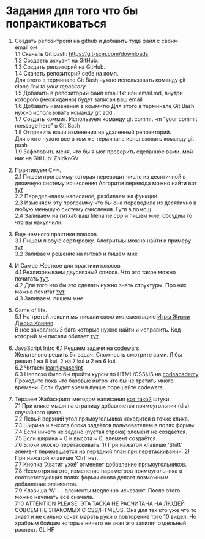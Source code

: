 # Задания для того что бы попрактиковаться  
1. Создать репозитроий на github и добавить туда файл с своим email'ом  
    1.1 Скачать Git bash: https://git-scm.com/downloads  
    1.2 Создаеть аккуант на GitHub.  
    1.3 Создать репзиторий на GitHub.  
    1.4 Скачать репозиторий себе на комп.  
        Для этого в терминале Git Bash нужно использовать команду git clone *link to your repository*  
    1.5 Добавить в репозиторий файл email.txt или email.md, внутри которого (неожиданно) будет записан ваш email   
    1.6 Добавить изменения в коммитю Для этого в терминале Git Bash нужно использовать команду git add .  
    1.7 Создать коммит. Используем команду git commit -m "your commit message here" в Git Bash  
    1.8 Отправить ваши изменения на удаленный репозиторий.  
        Для этого нужно все в том же терминале использовать команду git push  
    1.9 Зафоловить меня, что бы я мог проверить сделанное вами. мой ник на GitHub: ZhidkoGV  
       
    
2. Практикуем С++.  
    2.1 Пишем программу которая переводит число из десятичной в двоичную систему исчисления
        Алгоритм перевода можно найти вот [тут](https://ru.wikihow.com/%D0%BF%D0%B5%D1%80%D0%B5%D0%B2%D0%BE%D0%B4%D0%B8%D1%82%D1%8C-%D0%B8%D0%B7-%D0%B4%D0%B5%D1%81%D1%8F%D1%82%D0%B8%D1%87%D0%BD%D0%BE%D0%B9-%D1%81%D0%B8%D1%81%D1%82%D0%B5%D0%BC%D1%8B-%D1%81%D1%87%D0%B8%D1%81%D0%BB%D0%B5%D0%BD%D0%B8%D1%8F-%D0%B2-%D0%B4%D0%B2%D0%BE%D0%B8%D1%87%D0%BD%D1%83%D1%8E)    
   2.2 Переделываем написаное, разбиваем на функции.  
   2.3 Изменяем эту программу что бы она переводила из десятично в любую меньшую систему счисления. Гугл в помощ  
   2.4 Заливаем на гитхаб ваш filename.cpp и пишем мне, обсудим то что вы нахуячили.
   
3. Еще немного практики плюсов.  
    3.1 Пишем любую сортировку. Алогритмы можно найти к примеру [тут](https://ru.wikipedia.org/wiki/%D0%90%D0%BB%D0%B3%D0%BE%D1%80%D0%B8%D1%82%D0%BC_%D1%81%D0%BE%D1%80%D1%82%D0%B8%D1%80%D0%BE%D0%B2%D0%BA%D0%B8#%D0%A1%D0%BF%D0%B8%D1%81%D0%BE%D0%BA_%D0%B0%D0%BB%D0%B3%D0%BE%D1%80%D0%B8%D1%82%D0%BC%D0%BE%D0%B2_%D1%81%D0%BE%D1%80%D1%82%D0%B8%D1%80%D0%BE%D0%B2%D0%BA%D0%B8)  
    3.2 Заливаем решение на гитхаб и пишем мне
    
4. И Самое Жесткое для практики плюсов  
    4.1 Реализовываем двусвязный список. Что это такое можно почитать [тут](https://learnc.info/adt/double_linked_list.html).  
    4.2 Для того что бы это сделать нужно знать структуры. Про них можно почитат [тут](http://www.cplusplus.com/doc/tutorial/structures/)  
    4.3 Заливаем, пишем мне  
      
 5. Game of life.  
    5.1 На третей лекции мы писали свою имлементацию [Игры Жизни Джона Конвея](https://ru.wikipedia.org/wiki/%D0%98%D0%B3%D1%80%D0%B0_%C2%AB%D0%96%D0%B8%D0%B7%D0%BD%D1%8C%C2%BB).  
    В нее закрались 3 бага которые нужно найти и исправить. Код который мы писали обитает [тут](https://github.com/ZhidkovGV/GameOfLifeC-).
    
 6. JavaScript Intro
    6.1 Решаем задачи на [codewars](https://www.codewars.com/kata/search/javascript?q=&beta=false).  
        Желательно решить 5+ задач. Сложность смотрите сами. Я бы решил 1 на 8 kui, 2 на 7 kui и 2 на 6 kui.  
    6.2 Читаем [learnjavascript](https://learn.javascript.ru/)  
    6.3 Неплохо было бы пройти курсы по HTML/CSS/JS на [codeacademy](https://www.codecademy.com/catalog/subject/all)  
        Проходите пока что базовые интро что бы не тратить много времени. Если будет время лучше порешайте codewars.
        
 7. Терзаем Жабаскрипт методом написания [вот такой](https://zhidkovgv.github.io/TaskForBSUIRBoys/) штуки.  
    7.1 При клике мыши на страницу добавляется прямоугольник (div) случайного цвета.  
    7.2 Левый верхний угол прямоугольника находится в точке клика.  
    7.3 Ширина и высота блока задаётся пользователем в полях формы.  
    7.4 Если ничего не задано (пустая строка) элемент не создаётся.  
    7.5 Если ширина = 0 и высота = 0, элемент создаётся.  
    7.6 Блоки можно перетаскивать: 1) При нажатой клавише ‘Shift’ элемент перемещается на передний план при перетаскивании. 2) При нажатой клавише ‘Ctrl’ нет.  
    7.7 Кнопка ‘Хватит уже!’ отменяет добавление прямоугольников.  
    7.8 Несмотря на это, изменение параметров прямоугольника в соответствующих полях формы снова делает возможным добавление элементов.  
    7.9 Клавиша ‘W’ — элементы медленно исчезают. После этого можно начинать всё сначала.   
    7.10 ATTENTION PLEASE. ЭТА ТАСКА НЕ РАСЧИТАНА НА ЛЮДЕЙ СОВСЕМ НЕ ЗНАКОМЫХ С CSS/HTML/JS. Она для тех кто уже что то знает и не сильно хочет марать руки о повторение того 10 видел. Но храбрым бойцам которые ничего не зная это запилят отдельный рэспект. GL HF  
        
    
